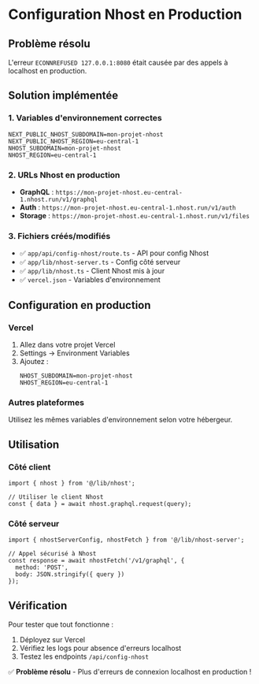 # Configuration Nhost en Production

## Problème résolu

L'erreur `ECONNREFUSED 127.0.0.1:8080` était causée par des appels à localhost en production.

## Solution implémentée

### 1. **Variables d'environnement correctes**
```env
NEXT_PUBLIC_NHOST_SUBDOMAIN=mon-projet-nhost
NEXT_PUBLIC_NHOST_REGION=eu-central-1
NHOST_SUBDOMAIN=mon-projet-nhost
NHOST_REGION=eu-central-1
```

### 2. **URLs Nhost en production**
- **GraphQL** : `https://mon-projet-nhost.eu-central-1.nhost.run/v1/graphql`
- **Auth** : `https://mon-projet-nhost.eu-central-1.nhost.run/v1/auth`
- **Storage** : `https://mon-projet-nhost.eu-central-1.nhost.run/v1/files`

### 3. **Fichiers créés/modifiés**
- ✅ `app/api/config-nhost/route.ts` - API pour config Nhost
- ✅ `app/lib/nhost-server.ts` - Config côté serveur
- ✅ `app/lib/nhost.ts` - Client Nhost mis à jour
- ✅ `vercel.json` - Variables d'environnement

## Configuration en production

### Vercel
1. Allez dans votre projet Vercel
2. Settings → Environment Variables
3. Ajoutez :
   ```
   NHOST_SUBDOMAIN=mon-projet-nhost
   NHOST_REGION=eu-central-1
   ```

### Autres plateformes
Utilisez les mêmes variables d'environnement selon votre hébergeur.

## Utilisation

### Côté client
```tsx
import { nhost } from '@/lib/nhost';

// Utiliser le client Nhost
const { data } = await nhost.graphql.request(query);
```

### Côté serveur
```tsx
import { nhostServerConfig, nhostFetch } from '@/lib/nhost-server';

// Appel sécurisé à Nhost
const response = await nhostFetch('/v1/graphql', {
  method: 'POST',
  body: JSON.stringify({ query })
});
```

## Vérification

Pour tester que tout fonctionne :
1. Déployez sur Vercel
2. Vérifiez les logs pour absence d'erreurs localhost
3. Testez les endpoints `/api/config-nhost`

✅ **Problème résolu** - Plus d'erreurs de connexion localhost en production !